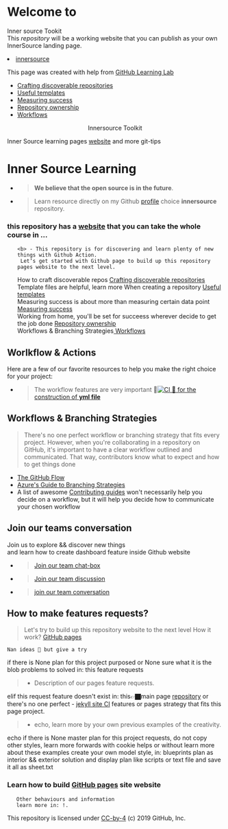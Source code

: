 
<body>
  <h1><strong>Welcome to</strong></h1>
   <p>Inner source Tookit<br> This <em>repository</em> will be a working website that you can publish as your own InnerSource landing </strong>page.</strong></p>
   <li><a href='Innerource/'> innersource</a></li>
    <p align="x">This page was created with help from <a href="https://lab.github.com/">GitHub Learning Lab</a></p>

  <ul>
    <li><a href="discoverable/">Crafting discoverable repositories</a></li>
    <li><a href="templates/">Useful templates</a></li>
    <li><a href="metrics/">Measuring success</a></li>
    <li><a href="repo-ownership/">Repository ownership</a></li>
   <li><a href="workflows/">Workflows</a></li>
</ul>
     <p align='center' style="italic"><frame width="50" eight="50" text="bold" bg="green">Innersource Toolkit</p>
  <p align="horizontal">Inner Source learning pages <a href="https://djibal.github.io/innersource">website</a> and more git-tips</p>


# Inner Source Learning 
- > <b>We believe that the open source is in the future</b>.

<div class="Inerrsource">

  - > Learn resource directly on my Github [profile](https://github.com/djibal/innersource/) choice **innersource** repository.
  <h3>this repository has a <a href="/https://djibal.github.io/innersource/">website</a> that you can take the whole course in ...</h3>
  

  
   
<ul class="docs"> 
   
    <b> - This repository is for discovering and learn plenty of new things with Github Action.
     Let‘s get started with Github page to build up this repository pages website to the next level.

 How to craft discoverable repos <a href="discoverable/">Crafting discoverable repositories</a></li><br>
 Template files are helpful, learn more When creating a repository <a href="templates/"> Useful templates</a></li><br>
 Measuring success is about more than measuring certain data point <a href="metrics/"> Measuring success</a></li><br>
 Working from home, you'll be set for succeess wherever decide to get the job done <a href="repo-ownership/"> Repository ownership</a></li><br>
 Workflows & Branching Strategies<a href="workflows/"> Workflows </a></li>
</ul>
</div>
 

 ## Worlkflow & Actions
 Here are a few of our favorite resources to help you make the right choice for your project: 
- > The workflow features are very important 🗽[![CI](https://github.com/djibal/innersource/actions/workflows/blank.yml/badge.svg) 🗽 for the construction of <b>yml file</b>](https://github.com/djibal/innersource/actions/workflows/blank.yml)


## Workflows & Branching Strategies
> There's no one perfect workflow or branching strategy that fits every project. However,
when you're collaborating in a repository on GitHub, it's important to have a clear workflow outlined and communicated.
That way, contributors know what to expect and how to get things done

- [The GitHub Flow](https://guides.github.com/introduction/flow/)
- [Azure's Guide to Branching Strategies](https://docs.microsoft.com/en-us/azure/devops/repos/git/git-branching-guidance?view=azure-devops)
- A list of awesome [Contributing guides](https://github.com/mntnr/awesome-contributing) won't necessarily help you decide on a workflow, but it will help you decide how to communicate your chosen workflow

## Join our teams conversation 

Join us to explore && discover new things<br>
and learn how to create dashboard feature inside Github website
- > [Join our team chat-box](https://github.com/orgs/dji-7/teams/team-chat-box/)
- > [Join our team discussion](https://github.com/orgs/dji-7/teams/team-discussion/)
- > [join our team conversation](https://github.com/orgs/dji-7/teams/team-conversations/)

## How to make features requests?

> Let's try to build up this repository website to the next level
How it work? <a href="https://pages.github.com">GitHub pages</a>

    Nan ideas 🧐 but give a try
    
if there is None plan for this project purposed or 
None sure what it is the blob problems to solved in: this feature requests

> - Description of our pages feature requests.
    
elif this request feature doesn't exist in: this👉🏿main page [repository](https://github.com/dji-7/dji7.github.io/) or
there's no one perfect - [jekyll site CI](https://jekyllrb.com/) features or pages strategy that fits this page project.
    
 > - echo, learn more by your own previous examples of the creativity.

echo if there is None master plan for this project requests, do not copy other styles,
learn more forwards with cookie helps or without learn more about these examples create your own model
style, in: blueprints plan as interior && exterior solution and display plan like scripts or text file and save it all as sheet.txt

    

<h3> Learn how to build <a href="https://pages.github.com">GitHub pages</a> site website</h3>
       
       Other behaviours and information 
       learn more in: !.
        
<p>This repository is licensed under <a href="../LICENSE">CC-by-4</a> (c) 2019 GitHub, Inc.</p>
